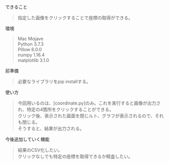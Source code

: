 できること  
  > 指定した画像をクリックすることで座標の取得ができる。  

環境  
  > Mac         Mojave  
  > Python      3.7.3  
  > Pillow      6.0.0  
  > numpy       1.16.4  
  > matplotlib  3.1.0  

前準備  
  > 必要なライブラリをpip installする。  

使い方  
  > 今回用いるのは、[coordinate.py]のみ。これを実行すると画像が出力され、特定の4箇所をクリックすることができる。  
  > クリック後、表示された画面を閉じルト、グラフが表示されるので、それも閉じる。  
  > そうすると、結果が出力される。  

今後追加していく機能  
  > 結果のCSV化したい。  
  > クリックなしでも特定の座標を取得できるか精査したい。
